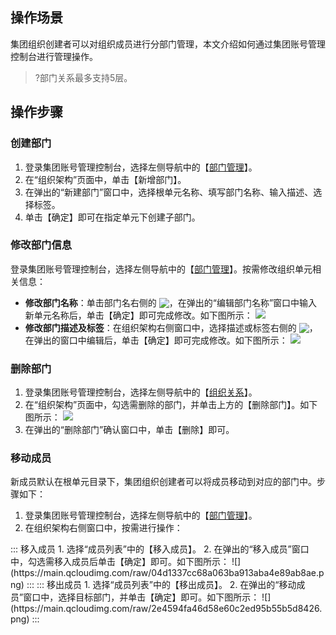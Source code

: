 ## 操作场景
集团组织创建者可以对组织成员进行分部门管理，本文介绍如何通过集团账号管理控制台进行管理操作。
>?部门关系最多支持5层。

## 操作步骤

### 创建部门[](id:newUnit)
1. 登录集团账号管理控制台，选择左侧导航中的【[部门管理](https://console.cloud.tencent.com/organization/relation)】。
2. 在“组织架构”页面中，单击【新增部门】。
3. 在弹出的“新建部门”窗口中，选择根单元名称、填写部门名称、输入描述、选择标签。
4. 单击【确定】即可在指定单元下创建子部门。
 
### 修改部门信息[](id:modifyUnit)
登录集团账号管理控制台，选择左侧导航中的【[部门管理](https://console.cloud.tencent.com/organization/relation)】。按需修改组织单元相关信息：
 - **修改部门名称**：单击部门名右侧的 <img src="https://main.qcloudimg.com/raw/4eba4d9442ce077d5ea68c12304fed08.png" style="margin:-3px 0px">，在弹出的“编辑部门名称”窗口中输入新单元名称后，单击【确定】即可完成修改。如下图所示：
![](https://main.qcloudimg.com/raw/4d04894e1a50cc32a70d16160e0c7cc2.png)
 - **修改部门描述及标签**：在组织架构右侧窗口中，选择描述或标签右侧的 <img src="https://main.qcloudimg.com/raw/4eba4d9442ce077d5ea68c12304fed08.png" style="margin:-3px 0px">，在弹出的窗口中编辑后，单击【确定】即可完成修改。如下图所示：
![](https://main.qcloudimg.com/raw/0cc6476f8737da0e44ff58c6c4fac8f8.png)

 
### 删除部门[](id:deleteUnit)
1. 登录集团账号管理控制台，选择左侧导航中的【[组织关系](https://console.cloud.tencent.com/organization/relation)】。
2. 在“组织架构”页面中，勾选需删除的部门，并单击上方的【删除部门】。如下图所示：
![](https://main.qcloudimg.com/raw/52c1ea5f053c77569c909e6d60cce444.png)
3. 在弹出的“删除部门”确认窗口中，单击【删除】即可。

### 移动成员[](id:moveMembers)
新成员默认在根单元目录下，集团组织创建者可以将成员移动到对应的部门中。步骤如下：
1. 登录集团账号管理控制台，选择左侧导航中的【[部门管理](https://console.cloud.tencent.com/organization/relation)】。
2. 在组织架构右侧窗口中，按需进行操作：
<dx-tabs>
::: 移入成员
1. 选择“成员列表”中的【移入成员】。
2. 在弹出的“移入成员”窗口中，勾选需移入成员后单击【确定】即可。如下图所示：
![](https://main.qcloudimg.com/raw/04d1337cc68a063ba913aba4e89ab8ae.png)
:::
::: 移出成员
1. 选择“成员列表”中的【移出成员】。
2. 在弹出的“移动成员”窗口中，选择目标部门，并单击【确定】即可。如下图所示：
![](https://main.qcloudimg.com/raw/2e4594fa46d58e60c2ed95b55b5d8426.png)
:::
</dx-tabs>


